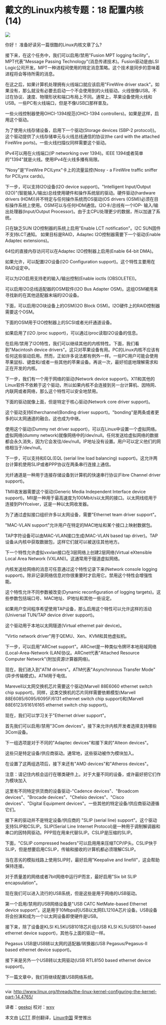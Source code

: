 戴文的Linux内核专题：18 配置内核 (14)
================================================================================
![](http://www.linux.org/attachments/slide-jpg.566/)

你好！ 准备好读另一篇很酷的Linux内核文章了么?

接下来，在这个任务中，我们可以启用/禁用"Fusion MPT logging facility"。MPT代表"Message Passing Technology"(消息传递技术)。Fusion驱动是由LSI Logic公司开发。MPT一种进程间使用的特定消息策略。这个技术是同步的意味着进程将会等待所需的消息。

在这之后，如果计算机处理拥有火线端口就应该启用"FireWire driver stack"。如果没有，那么就没有必要去启动一个不会使用到的火线驱动。火线很像USB。不过在协议、速度、物理形状和端口布局上不同。通常上，苹果设备使用火线和USB。一些PC有火线端口，但是不像USB口那样普及。

一些火线控制器使用OHCI-1394规范(OHCI-1394 controllers)。如果是这样，启用这个驱动。

为了使用火线存储设备，启用下一个驱动(Storage devices (SBP-2 protocol))。这个驱动提供了火线存储单元与火线总线通信的协议(the card with the attached FireWire ports)。一些火线扫描仪同样需要这个驱动。

IPv4可以用在火线端口(IP networking over 1394)。IEEE 1394或者简单的"1394"就是火线。使用IPv4在火线多播有局限。

"Nosy"是"FireWire PCILynx"卡上的流量监控(Nosy - a FireWire traffic sniffer for PCILynx cards)。

下一步，可以支持I2O设备(I2O device support)。"Intelligent Input/Output (I2O)"(智能输入/输出)总线使用硬件和操作系统层的驱动。硬件驱动(hardware drivers (HDM))并不特定与任何操作系统而OS驱动(OS drivers (OSM))必须在目标操作系统上使用。OSM可以与任何HDM通信。I2O卡/总线有一个IOP- 输入/输出处理器(Input/Output Processor)。由于主CPU处理更少的数据，所以加速了系统。

只在缺乏SUN I2O控制器的系统上启用"Enable LCT notification"。I2C SUN固件不支持LCT通知。
如果目标是RAID，Adaptec I2O控制器需要下一个驱动(Enable Adaptec extensions)。

64位的直接内存访问可以在Adaptec I2O控制器上启用(Enable 64-bit DMA)。

如果允许，可以配置I2O设备(I2O Configuration support)。这个特性主要用在RAID设定中。

可以为I2O启用支持老的输入/输出控制(Enable ioctls (OBSOLETE))。

可以启用I2O总线适配器的OSM软件(I2O Bus Adapter OSM)。这组OSM被用来寻找新的在其他适配器末端的I2O设备。

下面，可以启用I2O块设备上的OSM(I2O Block OSM)。I2O硬件上的RAID控制器需要这个OSM。

下面的OSM用于I2O控制器上的SCSI或者光纤通道设备。

如果启用了(I2O /proc support)，可以通过/proc读取I2O设备的信息。

在启用/禁用了I2O特性，我们可以继续其他的内核特性。下面，我们看到"Macintosh device drivers"。这只对苹果设备有用。PC的Linux内核不应该有任何这些驱动启用。然而，正如许多说法都有例外一样。一些PC用户可能会使用苹果鼠标、键盘和/或者一些其他的苹果设备。再说一次，最好彻底地理解需求和正在开发的内核。

下一步，我们有一个用于网络的驱动(Network device support)。X11和其他的Linux软件不依赖于这个驱动，所以如果内核不会连接到另一台计算机、因特网、内联网或者网络，那么这个特性可以安全地禁用。

下面的驱动就像上面，但是特定于核心驱动(Network core driver support)。

这个驱动支持Etherchannel(Bonding driver support)。"bonding"是两条或者更多的以太网通道的融合。这也成为中继。

使用这个驱动(Dummy net driver support)，可以在Linux中设置一个虚拟网络。虚拟网络(dummy network)就像网络中的/dev/null。任何发送给虚拟网络的数据都会永久消失，因为它会发往/dev/null。IP地址没有设置。用户可以定义他们的网络相当于/dev/null。

下一步，可以支持和EQL(EQL (serial line load balancing) support)。这允许两台计算机使用SLIP或者PPP协议在两条串行连接上通信。

光纤通道是一种用于连接存储设备到计算机的快速串行协议(Fibre Channel driver support)。

TMII收发器需要这个驱动(Generic Media Independent Interface device support)。MII是一种用于最高速度为100Mbit/s以太网的接口。以太网线缆用于连接到PHYceiver，这是一种以太网收发器。

为了通过虚拟接口组织许多以太网设备，需要"Ethernet team driver support"。

"MAC-VLAN support"允许用户在特定的MAC地址和某个接口上映射数据包。

TAP字符设备可以由MAC-VLAN接口生成(MAC-VLAN based tap driver)。TAP设备从内核中获取数据包，这样它们就可以被送往其他地方。

下一个特性允许虚拟vxvlan接口在3层网络上创建2层网络(Virtual eXtensible Local Area Network (VXLAN))。这通常用于隧道虚拟网络。

内核发送给网络的消息可任意通过这个特性记录下来(Network console logging support)。除非记录网络信息对你很重要时才启用它。禁用这个特性会增强性能。

这个特性允许不同参数被改变(Dynamic reconfiguration of logging targets)。这些参数包括端口号、MAC地址、IP地址和其他一些设定。

如果用户空间程序希望使用TAP设备，那么启用这个特性可以允许这样的活动(Universal TUN/TAP device driver support)。

这个驱动用于本地以太网隧道(Virtual ethernet pair device)。

"Virtio network driver"用于QEMU、Xen、KVM和其他虚拟机。

下一步，可以启用"ARCnet support"。ARCnet是一种类似令牌环本地局域网络(Local-Area-Network (LAN)协议。ARCnet代表"Attached Resource Computer Network"(附加资源计算器网络)。

现在，我们进入到"ATM drivers"。ATM代表"Asynchronous Transfer Mode"(异步传输模式)。ATM用于电信。

Marevell以太网交换机芯片需要这个驱动(Marvell 88E6060 ethernet switch chip support)。同样，这类交换机的芯片同样需要依赖模型(Marvell 88E6085/6095/6095F/6131 ethernet switch chip support)和(Marvell 88E6123/6161/6165 ethernet switch chip support)。

现在，我们可以学习关于"Ethernet driver support"。

首先我们可以启用/禁用"3Com devices"。接下来允许内核开发者选择支持哪些3Com设备。

下一组选项是对于不同的"Adaptec devices"和接下来的"Alteon devices"。

这些只是特定设备/供应商驱动。通常地，这些驱动被作为模块加入。

在设置了这两组选项后，接下来还有"AMD devices"和"Atheros devices"。

注意：请记住内核会运行在哪类硬件上。对于大量不同的设备，或许最好把它们作为模块加入

这里有不同特定供货商的设备驱动-"Cadence devices"、"Broadcom devices"、"Brocade devices"、"Chelsio devices"、"Cisco devices"、"Digital Equipment devices"。一些其他的特定设备/供应商驱动遵循它们。

接下来的驱动并不是特定设备/供应商的 "SLIP (serial line) support"。这个驱动支持SLIP和CSLIP。SLIP(Serial Line Internet Protocol)是一种用于调制解调器和串口的因特网驱动。PPP现在用来代替SLIP。CSLIP是压缩的SLIP。

下面，"CSLIP compressed headers"可以启用用来压缩TCP/IP头。CSLIP快于SLIP，但是想要启用CSLIP，传输和接收的计算机都必须理解CSLIP。

当在恶劣的模拟线路上使用SLIP时，最好启用"Keepalive and linefill"，这会帮助保持连接。

对于质量差的网络或者7bit网络中运行IP而言，最好启用"Six bit SLIP encapsulation"。

现在我们可以进入流行的USB系统，但是这些是用于网络的USB驱动。

第一个启用/禁用的USB网络设备是"USB CATC NetMate-based Ethernet device support"。这是用于10Mbps的USB以太网EL1210A芯片设备。USB设备将会扮演和成为一个以太网设备即使硬件是USB。

接下来，除了设备是KLSI KL5KUSB101B芯片组(USB KLSI KL5USB101-based ethernet device support)，其他与上面的驱动一样。

Pegasus USB是USB转以太网的适配器/转换器(USB Pegasus/Pegasus-II based ethernet device support)。

接下来是另外一个USB转以太网驱动(USB RTL8150 based ethernet device support)。

下一篇文章中，我们将继续配置USB网络系统。

--------------------------------------------------------------------------------

via: http://www.linux.org/threads/the-linux-kernel-configuring-the-kernel-part-14.4765/

译者：[geekpi](https://github.com/geekpi) 校对：[wxy](https://github.com/wxy)

本文由 [LCTT](https://github.com/LCTT/TranslateProject) 原创翻译，[Linux中国](http://linux.cn/) 荣誉推出
